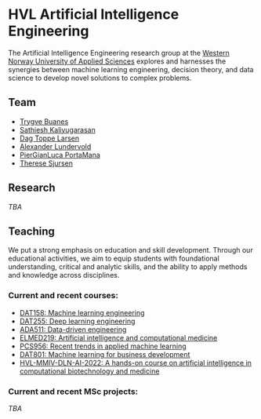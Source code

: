 # HVL Artificial Intelligence Engineering

The Artificial Intelligence Engineering research group at the [Western Norway University of Applied Sciences](https://hvl.no) explores and harnesses the synergies between machine learning engineering, decision theory, and data science to develop novel solutions to complex problems. 

## Team
* [Trygve Buanes](https://www.hvl.no/person/?user=Trygve.Buanes)
* [Sathiesh Kaliyugarasan](https://skaliy.no/)
* [Dag Toppe Larsen](https://www.hvl.no/person/?user=Dag.Toppe.Larsen)
* [Alexander Lundervold](https://www.hvl.no/person/?user=Alexander.Selvikvag.Lundervold)
* [PierGianLuca PortaMana](https://www.hvl.no/person/?user=Piero.Giovanni.Luca.Porta-Mana)
* [Therese	Sjursen](https://www.hvl.no/person/?user=Therese.Berge.Sjursen)


## Research
_TBA_

## Teaching

We put a strong emphasis on education and skill development. Through our educational activities, we aim to equip students with foundational understanding, critical and analytic skills, and the ability to apply methods and knowledge across disciplines. 

### Current and recent courses:

* [DAT158: Machine learning engineering](https://github.com/HVL-ML/DAT158)
* [DAT255: Deep learning engineering](https://github.com/HVL-ML/DAT255)
* [ADA511: Data-driven engineering](https://github.com/pglpm/ADA511)
* [ELMED219: Artificial intelligence and computational medicine](https://github.com/MMIV-ML/ELMED219)
* [PCS956: Recent trends in applied machine learning](https://github.com/HVL-ML/PCS956)
* [DAT801: Machine learning for business development](https://github.com/HVL-ML/DAT801)
* [HVL-MMIV-DLN-AI-2022: A hands-on course on artificial intelligence in computational biotechnology and medicine](https://github.com/MMIV-ML/HVL-MMIV-DLN-AI-2022)

### Current and recent MSc projects:

_TBA_


